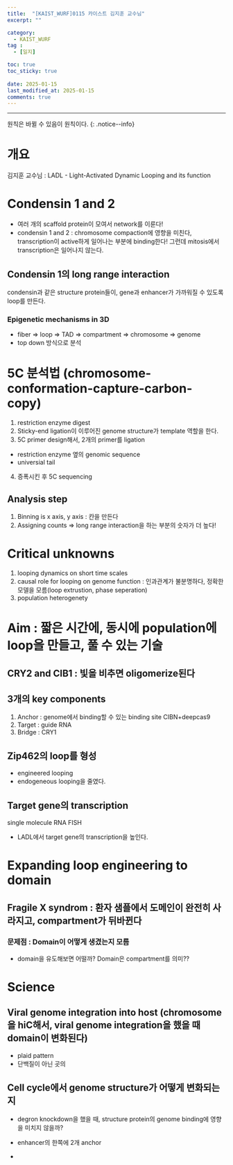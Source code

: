 ```yaml
---
title:  "[KAIST_WURF]0115 카이스트 김지훈 교수님" 
excerpt: ""

category:
  - KAIST_WURF
tag :
  - [일지]

toc: true
toc_sticky: true
 
date: 2025-01-15
last_modified_at: 2025-01-15
comments: true
---
```


---
원칙은 바뀔 수 있음이 원칙이다.
{: .notice--info}
# 개요

김지훈 교수님 : LADL - Light-Activated Dynamic Looping and its function 
<br>


# Condensin 1 and 2
- 여러 개의 scaffold protein이 모여서 network를 이룬다!
- condensin 1 and 2 : chromosome compaction에 영향을 미친다, transcription이 active하게 일어나는 부분에 binding한다! 그런데 mitosis에서 transcription은 일어나지 않는다.

## Condensin 1의 long range interaction
condensin과 같은 structure protein들이, gene과 enhancer가 가까워질 수 있도록 loop를 만든다.

### Epigenetic mechanisms in 3D

- fiber => loop => TAD => compartment => chromosome => genome
- top down 방식으로 분석

# 5C 분석법 (chromosome-conformation-capture-carbon-copy)
1. restriction enzyme digest
2. Sticky-end ligation이 이루어진 genome structure가 template 역할을 한다.
3. 5C primer design해서, 2개의 primer를 ligation 
- restriction enzyme 옆의 genomic sequence
- universial tail
4. 증폭시킨 후 5C sequencing

## Analysis step
1. Binning is x axis, y axis : 칸을 만든다
2. Assigning counts
=> long range interaction을 하는 부분의 숫자가 더 높다!

# Critical unknowns
1. looping dynamics on short time scales
2. causal role for looping on genome function : 인과관계가 불분명하다, 정확한 모델을 모름(loop extrustion, phase seperation)
3. population heterogenety

# Aim : 짧은 시간에, 동시에 population에 loop을 만들고, 풀 수 있는 기술
## CRY2 and CIB1 : 빛을 비추면 oligomerize된다

## 3개의 key components
1. Anchor : genome에서 binding할 수 있는 binding site CIBN+deepcas9
2. Target : guide RNA
3. Bridge : CRY1

## Zip462의 loop를 형성
- engineered looping
- endogeneous looping을 줄였다.

## Target gene의 transcription
single molecule RNA FISH
- LADL에서 target gene의 transcription을 높인다.

# Expanding loop engineering to domain
## Fragile X syndrom : 환자 샘플에서 도메인이 완전히 사라지고, compartment가 뒤바뀐다
### 문제점 : Domain이 어떻게 생겼는지 모름
- domain을 유도해보면 어떨까? Domain은 compartment를 의미??


# Science
## Viral genome integration into host (chromosome을 hiC해서, viral genome integration을 했을 때 domain이 변화된다)
- plaid pattern
- 단백질이 아닌 곳의 

## Cell cycle에서 genome structure가 어떻게 변화되는지
- degron knockdown을 했을 때, structure protein의 genome binding에 영향을 미치지 않을까?

- enhancer의 한쪽에 2개 anchor
- 